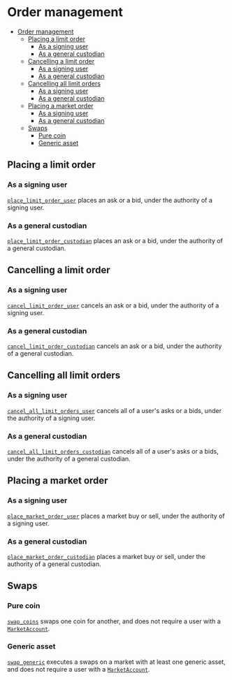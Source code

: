 # Order management

- [Order management](#order-management)
  - [Placing a limit order](#placing-a-limit-order)
    - [As a signing user](#as-a-signing-user)
    - [As a general custodian](#as-a-general-custodian)
  - [Cancelling a limit order](#cancelling-a-limit-order)
    - [As a signing user](#as-a-signing-user-1)
    - [As a general custodian](#as-a-general-custodian-1)
  - [Cancelling all limit orders](#cancelling-all-limit-orders)
    - [As a signing user](#as-a-signing-user-2)
    - [As a general custodian](#as-a-general-custodian-2)
  - [Placing a market order](#placing-a-market-order)
    - [As a signing user](#as-a-signing-user-3)
    - [As a general custodian](#as-a-general-custodian-3)
  - [Swaps](#swaps)
    - [Pure coin](#pure-coin)
    - [Generic asset](#generic-asset)

## Placing a limit order

### As a signing user

[`place_limit_order_user`](../../../src/move/econia/build/Econia/docs/market.md#0xc0deb00c_market_place_limit_order_user) places an ask or a bid, under the authority of a signing user.

### As a general custodian

[`place_limit_order_custodian`](../../../src/move/econia/build/Econia/docs/market.md#0xc0deb00c_market_place_limit_order_custodian) places an ask or a bid, under the authority of a general custodian.

## Cancelling a limit order

### As a signing user

[`cancel_limit_order_user`](../../../src/move/econia/build/Econia/docs/market.md#0xc0deb00c_market_cancel_limit_order_user) cancels an ask or a bid, under the authority of a signing user.

### As a general custodian

[`cancel_limit_order_custodian`](../../../src/move/econia/build/Econia/docs/market.md#0xc0deb00c_market_cancel_limit_order_custodian) cancels an ask or a bid, under the authority of a general custodian.

## Cancelling all limit orders

### As a signing user

[`cancel_all_limit_orders_user`](../../../src/move/econia/build/Econia/docs/market.md#0xc0deb00c_market_cancel_all_limit_orders_user) cancels all of a user's asks or a bids, under the authority of a signing user.

### As a general custodian

[`cancel_all_limit_orders_custodian`](../../../src/move/econia/build/Econia/docs/market.md#0xc0deb00c_market_cancel_all_limit_orders_custodian) cancels all of a user's asks or a bids, under the authority of a general custodian.

## Placing a market order

### As a signing user

[`place_market_order_user`](../../../src/move/econia/build/Econia/docs/market.md#0xc0deb00c_market_place_market_order_user) places a market buy or sell, under the authority of a signing user.

### As a general custodian

[`place_market_order_custodian`](../../../src/move/econia/build/Econia/docs/market.md#0xc0deb00c_market_place_market_order_custodian) places a market buy or sell, under the authority of a general custodian.

## Swaps

### Pure coin

[`swap_coins`](../../../src/move/econia/build/Econia/docs/market.md#0xc0deb00c_market_swap_coins) swaps one coin for another, and does not require a user with a [`MarketAccount`](../../../src/move/econia/build/Econia/docs/user.md#0xc0deb00c_user_MarketAccount).

### Generic asset

[`swap_generic`](../../../src/move/econia/build/Econia/docs/market.md#0xc0deb00c_market_swap_generic) executes a swaps on a market with at least one generic asset, and does not require a user with a [`MarketAccount`](../../../src/move/econia/build/Econia/docs/user.md#0xc0deb00c_user_MarketAccount).